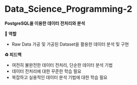 # Data_Science_Programming-2

**PostgreSQL을 이용한 데이터 전처리와 분석**

**🧑 역할**

- Raw Data 가공 및 가공된 Dataset을 활용한 데이터 분석 및 구현


**♻️ 피드백**

- 여전히 불완전한 데이터 전처리, 단순한 데이터 분석 기법
- 데이터 전처리에 대한 꾸준한 학습 필요
- 복잡하고 실용적인 데이터 분석 기법에 대한 학습 필요
